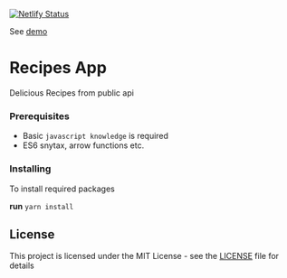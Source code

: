[![Netlify Status](https://api.netlify.com/api/v1/badges/1831b76f-8d35-492e-9506-ff67cf580ea6/deploy-status)](https://app.netlify.com/sites/afozbek-react-calculator/deploys)

 See [demo](https://afozbek-react-calculator.netlify.com/)

# Recipes App

Delicious Recipes from public api

### Prerequisites

- Basic `javascript knowledge` is required
- ES6 snytax, arrow functions etc.

### Installing

To install required packages 

**run** `yarn install`


## License

This project is licensed under the MIT License - see the [LICENSE](LICENSE) file for details
